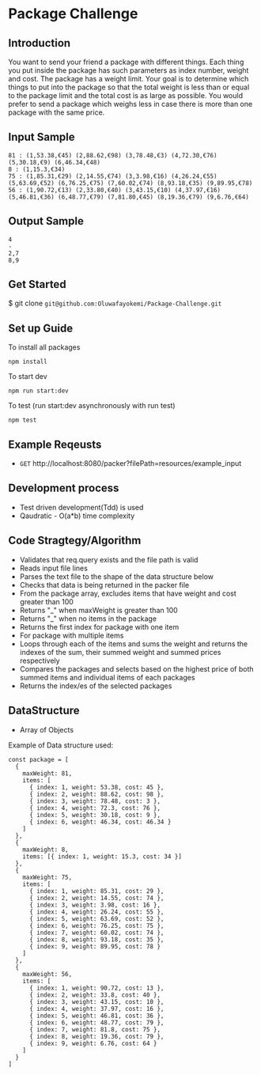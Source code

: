 # Package Challenge

## Introduction
You want to send your friend a package with different things.
Each thing you put inside the package has such parameters as index number, weight and cost. The package has a weight limit. Your goal is to determine which things to put into the package so that the total weight is less than or equal to the package limit and the total cost is as large as possible.
You would prefer to send a package which weighs less in case there is more than one package with the same price.

## Input Sample
```
81 : (1,53.38,€45) (2,88.62,€98) (3,78.48,€3) (4,72.30,€76) (5,30.18,€9) (6,46.34,€48)
8 : (1,15.3,€34)
75 : (1,85.31,€29) (2,14.55,€74) (3,3.98,€16) (4,26.24,€55) (5,63.69,€52) (6,76.25,€75) (7,60.02,€74) (8,93.18,€35) (9,89.95,€78)
56 : (1,90.72,€13) (2,33.80,€40) (3,43.15,€10) (4,37.97,€16) (5,46.81,€36) (6,48.77,€79) (7,81.80,€45) (8,19.36,€79) (9,6.76,€64)
```

## Output Sample
```
4
- 
2,7 
8,9
```

## Get Started
$ git clone `git@github.com:Oluwafayokemi/Package-Challenge.git`

## Set up Guide

To install all packages
```
npm install 
```
To start dev
```
npm run start:dev 
```
To test (run start:dev asynchronously with run test)
```
npm test
 ```
## Example Reqeusts
- `GET` http://localhost:8080/packer?filePath=resources/example_input

## Development process
- Test driven development(Tdd) is used
- Qaudratic - O(a*b) time complexity

## Code Stragtegy/Algorithm
* Validates that req.query exists and the file path is valid
* Reads input file lines
* Parses the text file to the shape of the data structure below
* Checks that data is being returned in the packer file
* From the package array, excludes items that have weight and cost greater than 100
* Returns "_" when maxWeight is greater than 100
* Returns "_" when no items in the package
* Returns the first index for package with one item
* For package with multiple items
* Loops through each of the items and sums the weight and returns the indexes of the sum, their summed weight and summed prices respectively
* Compares the packages and selects based on the highest price of both summed items and individual items of each packages
* Returns the index/es of the selected packages
 
## DataStructure
- Array of Objects

Example of Data structure used:
```
const package = [
  {
    maxWeight: 81,
    items: [
      { index: 1, weight: 53.38, cost: 45 },
      { index: 2, weight: 88.62, cost: 98 },
      { index: 3, weight: 78.48, cost: 3 },
      { index: 4, weight: 72.3, cost: 76 },
      { index: 5, weight: 30.18, cost: 9 },
      { index: 6, weight: 46.34, cost: 46.34 }
    ]
  },
  {
    maxWeight: 8,
    items: [{ index: 1, weight: 15.3, cost: 34 }]
  },
  {
    maxWeight: 75,
    items: [
      { index: 1, weight: 85.31, cost: 29 },
      { index: 2, weight: 14.55, cost: 74 },
      { index: 3, weight: 3.98, cost: 16 },
      { index: 4, weight: 26.24, cost: 55 },
      { index: 5, weight: 63.69, cost: 52 },
      { index: 6, weight: 76.25, cost: 75 },
      { index: 7, weight: 60.02, cost: 74 },
      { index: 8, weight: 93.18, cost: 35 },
      { index: 9, weight: 89.95, cost: 78 }
    ]
  },
  {
    maxWeight: 56,
    items: [
      { index: 1, weight: 90.72, cost: 13 },
      { index: 2, weight: 33.8, cost: 40 },
      { index: 3, weight: 43.15, cost: 10 },
      { index: 4, weight: 37.97, cost: 16 },
      { index: 5, weight: 46.81, cost: 36 },
      { index: 6, weight: 48.77, cost: 79 },
      { index: 7, weight: 81.8, cost: 75 },
      { index: 8, weight: 19.36, cost: 79 },
      { index: 9, weight: 6.76, cost: 64 }
    ]
  }
]

```
